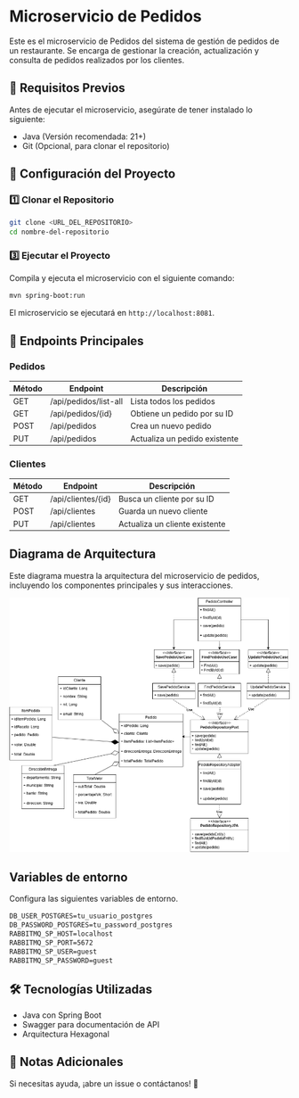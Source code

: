 # Microservicio de Pedidos

Este es el microservicio de Pedidos del sistema de gestión de pedidos de un restaurante. Se encarga de gestionar la creación, actualización y consulta de pedidos realizados por los clientes.

## 🚀 Requisitos Previos
Antes de ejecutar el microservicio, asegúrate de tener instalado lo siguiente:

- Java (Versión recomendada: 21+)
- Git (Opcional, para clonar el repositorio)

## 📂 Configuración del Proyecto

### 1️⃣ Clonar el Repositorio
```sh
git clone <URL_DEL_REPOSITORIO>
cd nombre-del-repositorio
```

### 3️⃣ Ejecutar el Proyecto
Compila y ejecuta el microservicio con el siguiente comando:

```sh
mvn spring-boot:run
```
El microservicio se ejecutará en `http://localhost:8081`.

## 📌 Endpoints Principales

### Pedidos
| Método  | Endpoint            | Descripción                     |
|---------|---------------------|---------------------------------|
| GET     | /api/pedidos/list-all | Lista todos los pedidos        |
| GET     | /api/pedidos/{id}   | Obtiene un pedido por su ID    |
| POST    | /api/pedidos        | Crea un nuevo pedido           |
| PUT     | /api/pedidos        | Actualiza un pedido existente  |

### Clientes
| Método  | Endpoint            | Descripción                     |
|---------|---------------------|---------------------------------|
| GET     | /api/clientes/{id}  | Busca un cliente por su ID     |
| POST    | /api/clientes       | Guarda un nuevo cliente        |
| PUT     | /api/clientes       | Actualiza un cliente existente |

## Diagrama de Arquitectura
Este diagrama muestra la arquitectura del microservicio de pedidos, incluyendo los componentes principales y sus interacciones.

![alt text](<Pedidos-Service.drawio (1).png>)

## Variables de entorno
Configura las siguientes variables de entorno.
```env
DB_USER_POSTGRES=tu_usuario_postgres
DB_PASSWORD_POSTGRES=tu_password_postgres
RABBITMQ_SP_HOST=localhost
RABBITMQ_SP_PORT=5672
RABBITMQ_SP_USER=guest
RABBITMQ_SP_PASSWORD=guest
```

## 🛠 Tecnologías Utilizadas

- Java con Spring Boot
- Swagger para documentación de API
- Arquitectura Hexagonal

## 📝 Notas Adicionales
Si necesitas ayuda, ¡abre un issue o contáctanos! 🚀




